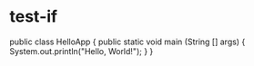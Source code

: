 # test-if
public class HelloApp
{ 
  public static void main (String [] args)
  {
    System.out.println("Hello, World!");
  }
}
